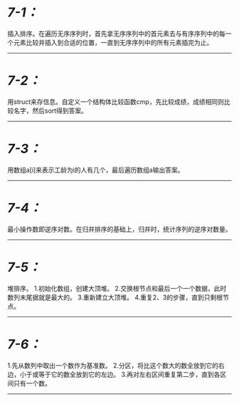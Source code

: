 # ***7-1：***
插入排序。在遍历无序序列时，首先拿无序序列中的首元素去与有序序列中的每一个元素比较并插入到合适的位置，一直到无序序列中的所有元素插完为止。
***
# ***7-2：***
用struct来存信息。自定义一个结构体比较函数cmp，先比较成绩，成绩相同则比较名字，然后sort得到答案。
***
# ***7-3：***
用数组a[i]来表示工龄为i的人有几个，最后遍历数组a输出答案。
***
# ***7-4：***
最小操作数即逆序对数。在归并排序的基础上，归并时，统计序列的逆序对数量。
***
# ***7-5：***
堆排序。
1.初始化数组，创建大顶堆。
2.交换根节点和最后一个一个数据，此时数列末尾据就是最大的。
3.重新建立大顶堆。
4.重复2、3的步骤，直到只剩根节点。
***
# ***7-6：***
1.先从数列中取出一个数作为基准数。
2.分区，将比这个数大的数全放到它的右边，小于或等于它的数全放到它的左边。
3.再对左右区间重复第二步，直到各区间只有一个数。
***